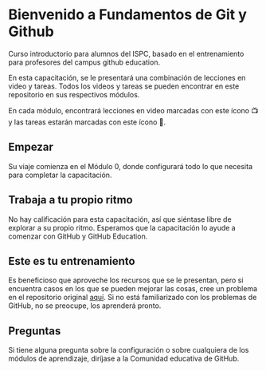 # Bienvenido a Fundamentos de Git y Github
Curso introductorio para alumnos del ISPC, basado en el entrenamiento para profesores del campus github education.


En esta capacitación, se le presentará una combinación de lecciones en video y tareas. Todos los videos y tareas se pueden encontrar en este repositorio en sus respectivos módulos.

En cada módulo, encontrará lecciones en video marcadas con este ícono 📺 y las tareas estarán marcadas con este ícono 📓.

## Empezar
Su viaje comienza en el Módulo 0, donde configurará todo lo que necesita para completar la capacitación.

## Trabaja a tu propio ritmo
No hay calificación para esta capacitación, así que siéntase libre de explorar a su propio ritmo. Esperamos que la capacitación lo ayude a comenzar con GitHub y GitHub Education.

## Este es tu entrenamiento

Es beneficioso que aproveche los recursos que se le presentan, pero si encuentra casos en los que se pueden mejorar las cosas, cree un problema en el repositorio original [aquí](https://github.com/ISPC-TST-ELECTRONICA-MICROCONTROLADA/FUNDAMENTOS-DE-GIT-Y-GITHUB). Si no está familiarizado con los problemas de GitHub, no se preocupe, los aprenderá pronto.

## Preguntas
Si tiene alguna pregunta sobre la configuración o sobre cualquiera de los módulos de aprendizaje, diríjase a la Comunidad educativa de GitHub.
